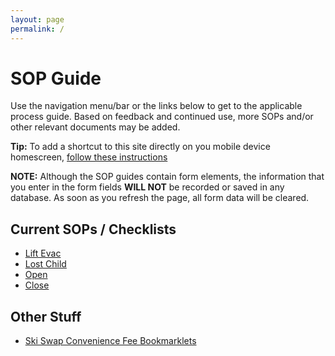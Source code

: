 ```yaml
---
layout: page
permalink: /
---
```

# SOP Guide

Use the navigation menu/bar or the links below to get to the applicable process guide. Based on feedback and continued use, more SOPs and/or other relevant documents may be added.

**Tip:** To add a shortcut to this site directly on you mobile device homescreen, [follow these instructions](https://www.howtogeek.com/196087/how-to-add-websites-to-the-home-screen-on-any-smartphone-or-tablet/")

**NOTE:** Although the SOP guides contain form elements, the information that you enter in the form fields **WILL NOT** be recorded or saved in any database. As soon as you refresh the page, all form data will be cleared.

## Current SOPs / Checklists

- [Lift Evac]({{site.baseurl}}/liftevac/)
- [Lost Child]({{site.baseurl}}/lostchild)
- [Open]({{site.baseurl}}/open/)
- [Close]({{site.baseurl}}/close/)

## Other Stuff

- [Ski Swap Convenience Fee Bookmarklets](skiSwapConvFee)
